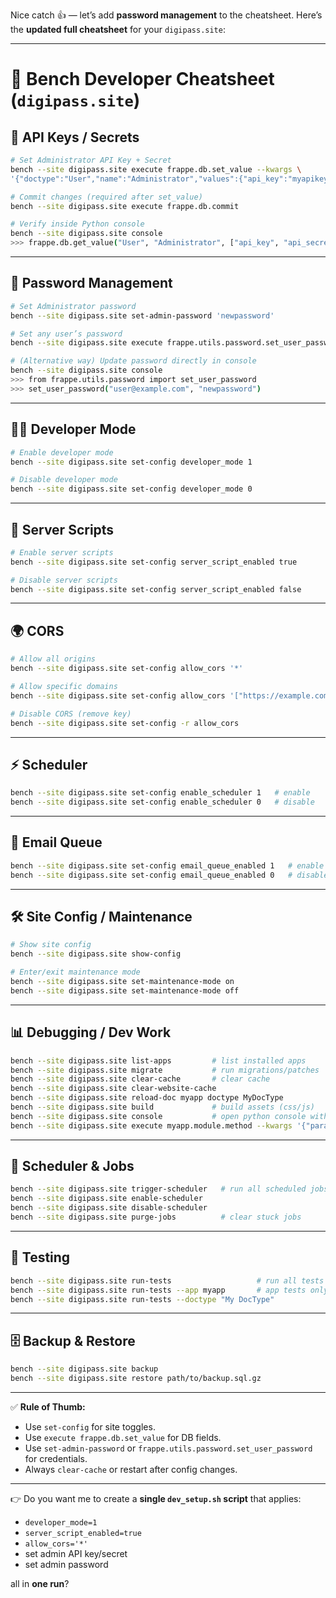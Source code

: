 Nice catch 👍 — let’s add **password management** to the cheatsheet. Here’s the **updated full cheatsheet** for your `digipass.site`:

---

# 🚀 Bench Developer Cheatsheet (`digipass.site`)

## 🔑 API Keys / Secrets

```bash
# Set Administrator API Key + Secret
bench --site digipass.site execute frappe.db.set_value --kwargs \
'{"doctype":"User","name":"Administrator","values":{"api_key":"myapikey","api_secret":"myapisecret"}}'

# Commit changes (required after set_value)
bench --site digipass.site execute frappe.db.commit

# Verify inside Python console
bench --site digipass.site console
>>> frappe.db.get_value("User", "Administrator", ["api_key", "api_secret"])
```

---

## 👤 Password Management

```bash
# Set Administrator password
bench --site digipass.site set-admin-password 'newpassword'

# Set any user’s password
bench --site digipass.site execute frappe.utils.password.set_user_password --args '["user@example.com", "newpassword"]'

# (Alternative way) Update password directly in console
bench --site digipass.site console
>>> from frappe.utils.password import set_user_password
>>> set_user_password("user@example.com", "newpassword")
```

---

## 🧑‍💻 Developer Mode

```bash
# Enable developer mode
bench --site digipass.site set-config developer_mode 1

# Disable developer mode
bench --site digipass.site set-config developer_mode 0
```

---

## 📜 Server Scripts

```bash
# Enable server scripts
bench --site digipass.site set-config server_script_enabled true

# Disable server scripts
bench --site digipass.site set-config server_script_enabled false
```

---

## 🌍 CORS

```bash
# Allow all origins
bench --site digipass.site set-config allow_cors '*'

# Allow specific domains
bench --site digipass.site set-config allow_cors '["https://example.com","https://app.example.com"]'

# Disable CORS (remove key)
bench --site digipass.site set-config -r allow_cors
```

---

## ⚡ Scheduler

```bash
bench --site digipass.site set-config enable_scheduler 1   # enable
bench --site digipass.site set-config enable_scheduler 0   # disable
```

---

## 📧 Email Queue

```bash
bench --site digipass.site set-config email_queue_enabled 1   # enable
bench --site digipass.site set-config email_queue_enabled 0   # disable
```

---

## 🛠 Site Config / Maintenance

```bash
# Show site config
bench --site digipass.site show-config

# Enter/exit maintenance mode
bench --site digipass.site set-maintenance-mode on
bench --site digipass.site set-maintenance-mode off
```

---

## 📊 Debugging / Dev Work

```bash
bench --site digipass.site list-apps         # list installed apps
bench --site digipass.site migrate           # run migrations/patches
bench --site digipass.site clear-cache       # clear cache
bench --site digipass.site clear-website-cache
bench --site digipass.site reload-doc myapp doctype MyDocType
bench --site digipass.site build             # build assets (css/js)
bench --site digipass.site console           # open python console with frappe context
bench --site digipass.site execute myapp.module.method --kwargs '{"param":"value"}'
```

---

## 🔄 Scheduler & Jobs

```bash
bench --site digipass.site trigger-scheduler   # run all scheduled jobs now
bench --site digipass.site enable-scheduler
bench --site digipass.site disable-scheduler
bench --site digipass.site purge-jobs          # clear stuck jobs
```

---

## 🧪 Testing

```bash
bench --site digipass.site run-tests                   # run all tests
bench --site digipass.site run-tests --app myapp       # app tests only
bench --site digipass.site run-tests --doctype "My DocType"
```

---

## 🗄 Backup & Restore

```bash
bench --site digipass.site backup
bench --site digipass.site restore path/to/backup.sql.gz
```

---

✅ **Rule of Thumb:**

* Use `set-config` for site toggles.
* Use `execute frappe.db.set_value` for DB fields.
* Use `set-admin-password` or `frappe.utils.password.set_user_password` for credentials.
* Always `clear-cache` or restart after config changes.

---

👉 Do you want me to create a **single `dev_setup.sh` script** that applies:

* `developer_mode=1`
* `server_script_enabled=true`
* `allow_cors='*'`
* set admin API key/secret
* set admin password

all in **one run**?
